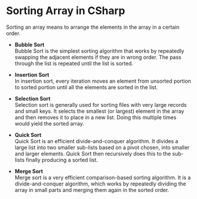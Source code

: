 # Sorting Array in CSharp  
Sorting an array means to arrange the elements in the array in a certain order.  

- **Bubble Sort**  
Bubble Sort is the simplest sorting algorithm that works by repeatedly swapping the adjacent elements if they are in wrong order. The pass through the list is repeated until the list is sorted.  

- **Insertion Sort**  
In insertion sort, every iteration moves an element from unsorted portion to sorted portion until all the elements are sorted in the list.  

- **Selection Sort**  
Selection sort is generally used for sorting files with very large records and small keys. It selects the smallest (or largest) element in the array and then removes it to place in a new list. Doing this multiple times would yield the sorted array.  

- **Quick Sort**  
Quick Sort is an efficient divide-and-conquer algorithm. It divides a large list into two smaller sub-lists based on a pivot chosen, into smaller and larger elements. Quick Sort then recursively does this to the sub-lists finally producing a sorted list.  

- **Merge Sort**  
Merge sort is a very efficient comparison-based sorting algorithm. It is a divide-and-conquer algorithm, which works by repeatedly dividing the array in small parts and merging them again in the sorted order.
